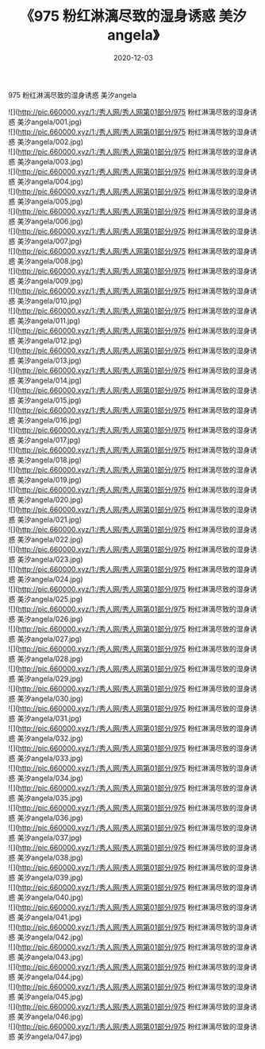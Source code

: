 ﻿---
layout: post
title:  《975 粉红淋漓尽致的湿身诱惑 美汐angela》
date:   2020-12-03
img: http://pic.660000.xyz/1:/秀人网/秀人网第01部分/975 粉红淋漓尽致的湿身诱惑 美汐angela/000.jpg
categories: [美女, 清纯, 唯美]
---

975 粉红淋漓尽致的湿身诱惑 美汐angela

  ![](http://pic.660000.xyz/1:/秀人网/秀人网第01部分/975 粉红淋漓尽致的湿身诱惑 美汐angela/001.jpg) <br> ![](http://pic.660000.xyz/1:/秀人网/秀人网第01部分/975 粉红淋漓尽致的湿身诱惑 美汐angela/002.jpg) <br> ![](http://pic.660000.xyz/1:/秀人网/秀人网第01部分/975 粉红淋漓尽致的湿身诱惑 美汐angela/003.jpg) <br> ![](http://pic.660000.xyz/1:/秀人网/秀人网第01部分/975 粉红淋漓尽致的湿身诱惑 美汐angela/004.jpg) <br> ![](http://pic.660000.xyz/1:/秀人网/秀人网第01部分/975 粉红淋漓尽致的湿身诱惑 美汐angela/005.jpg) <br> ![](http://pic.660000.xyz/1:/秀人网/秀人网第01部分/975 粉红淋漓尽致的湿身诱惑 美汐angela/006.jpg) <br> ![](http://pic.660000.xyz/1:/秀人网/秀人网第01部分/975 粉红淋漓尽致的湿身诱惑 美汐angela/007.jpg) <br> ![](http://pic.660000.xyz/1:/秀人网/秀人网第01部分/975 粉红淋漓尽致的湿身诱惑 美汐angela/008.jpg) <br> ![](http://pic.660000.xyz/1:/秀人网/秀人网第01部分/975 粉红淋漓尽致的湿身诱惑 美汐angela/009.jpg) <br> ![](http://pic.660000.xyz/1:/秀人网/秀人网第01部分/975 粉红淋漓尽致的湿身诱惑 美汐angela/010.jpg) <br> ![](http://pic.660000.xyz/1:/秀人网/秀人网第01部分/975 粉红淋漓尽致的湿身诱惑 美汐angela/011.jpg) <br> ![](http://pic.660000.xyz/1:/秀人网/秀人网第01部分/975 粉红淋漓尽致的湿身诱惑 美汐angela/012.jpg) <br> ![](http://pic.660000.xyz/1:/秀人网/秀人网第01部分/975 粉红淋漓尽致的湿身诱惑 美汐angela/013.jpg) <br> ![](http://pic.660000.xyz/1:/秀人网/秀人网第01部分/975 粉红淋漓尽致的湿身诱惑 美汐angela/014.jpg) <br> ![](http://pic.660000.xyz/1:/秀人网/秀人网第01部分/975 粉红淋漓尽致的湿身诱惑 美汐angela/015.jpg) <br> ![](http://pic.660000.xyz/1:/秀人网/秀人网第01部分/975 粉红淋漓尽致的湿身诱惑 美汐angela/016.jpg) <br> ![](http://pic.660000.xyz/1:/秀人网/秀人网第01部分/975 粉红淋漓尽致的湿身诱惑 美汐angela/017.jpg) <br> ![](http://pic.660000.xyz/1:/秀人网/秀人网第01部分/975 粉红淋漓尽致的湿身诱惑 美汐angela/018.jpg) <br> ![](http://pic.660000.xyz/1:/秀人网/秀人网第01部分/975 粉红淋漓尽致的湿身诱惑 美汐angela/019.jpg) <br> ![](http://pic.660000.xyz/1:/秀人网/秀人网第01部分/975 粉红淋漓尽致的湿身诱惑 美汐angela/020.jpg) <br> ![](http://pic.660000.xyz/1:/秀人网/秀人网第01部分/975 粉红淋漓尽致的湿身诱惑 美汐angela/021.jpg) <br> ![](http://pic.660000.xyz/1:/秀人网/秀人网第01部分/975 粉红淋漓尽致的湿身诱惑 美汐angela/022.jpg) <br> ![](http://pic.660000.xyz/1:/秀人网/秀人网第01部分/975 粉红淋漓尽致的湿身诱惑 美汐angela/023.jpg) <br> ![](http://pic.660000.xyz/1:/秀人网/秀人网第01部分/975 粉红淋漓尽致的湿身诱惑 美汐angela/024.jpg) <br> ![](http://pic.660000.xyz/1:/秀人网/秀人网第01部分/975 粉红淋漓尽致的湿身诱惑 美汐angela/025.jpg) <br> ![](http://pic.660000.xyz/1:/秀人网/秀人网第01部分/975 粉红淋漓尽致的湿身诱惑 美汐angela/026.jpg) <br> ![](http://pic.660000.xyz/1:/秀人网/秀人网第01部分/975 粉红淋漓尽致的湿身诱惑 美汐angela/027.jpg) <br> ![](http://pic.660000.xyz/1:/秀人网/秀人网第01部分/975 粉红淋漓尽致的湿身诱惑 美汐angela/028.jpg) <br> ![](http://pic.660000.xyz/1:/秀人网/秀人网第01部分/975 粉红淋漓尽致的湿身诱惑 美汐angela/029.jpg) <br> ![](http://pic.660000.xyz/1:/秀人网/秀人网第01部分/975 粉红淋漓尽致的湿身诱惑 美汐angela/030.jpg) <br> ![](http://pic.660000.xyz/1:/秀人网/秀人网第01部分/975 粉红淋漓尽致的湿身诱惑 美汐angela/031.jpg) <br> ![](http://pic.660000.xyz/1:/秀人网/秀人网第01部分/975 粉红淋漓尽致的湿身诱惑 美汐angela/032.jpg) <br> ![](http://pic.660000.xyz/1:/秀人网/秀人网第01部分/975 粉红淋漓尽致的湿身诱惑 美汐angela/033.jpg) <br> ![](http://pic.660000.xyz/1:/秀人网/秀人网第01部分/975 粉红淋漓尽致的湿身诱惑 美汐angela/034.jpg) <br> ![](http://pic.660000.xyz/1:/秀人网/秀人网第01部分/975 粉红淋漓尽致的湿身诱惑 美汐angela/035.jpg) <br> ![](http://pic.660000.xyz/1:/秀人网/秀人网第01部分/975 粉红淋漓尽致的湿身诱惑 美汐angela/036.jpg) <br> ![](http://pic.660000.xyz/1:/秀人网/秀人网第01部分/975 粉红淋漓尽致的湿身诱惑 美汐angela/037.jpg) <br> ![](http://pic.660000.xyz/1:/秀人网/秀人网第01部分/975 粉红淋漓尽致的湿身诱惑 美汐angela/038.jpg) <br> ![](http://pic.660000.xyz/1:/秀人网/秀人网第01部分/975 粉红淋漓尽致的湿身诱惑 美汐angela/039.jpg) <br> ![](http://pic.660000.xyz/1:/秀人网/秀人网第01部分/975 粉红淋漓尽致的湿身诱惑 美汐angela/040.jpg) <br> ![](http://pic.660000.xyz/1:/秀人网/秀人网第01部分/975 粉红淋漓尽致的湿身诱惑 美汐angela/041.jpg) <br> ![](http://pic.660000.xyz/1:/秀人网/秀人网第01部分/975 粉红淋漓尽致的湿身诱惑 美汐angela/042.jpg) <br> ![](http://pic.660000.xyz/1:/秀人网/秀人网第01部分/975 粉红淋漓尽致的湿身诱惑 美汐angela/043.jpg) <br> ![](http://pic.660000.xyz/1:/秀人网/秀人网第01部分/975 粉红淋漓尽致的湿身诱惑 美汐angela/044.jpg) <br> ![](http://pic.660000.xyz/1:/秀人网/秀人网第01部分/975 粉红淋漓尽致的湿身诱惑 美汐angela/045.jpg) <br> ![](http://pic.660000.xyz/1:/秀人网/秀人网第01部分/975 粉红淋漓尽致的湿身诱惑 美汐angela/046.jpg) <br> ![](http://pic.660000.xyz/1:/秀人网/秀人网第01部分/975 粉红淋漓尽致的湿身诱惑 美汐angela/047.jpg) <br>